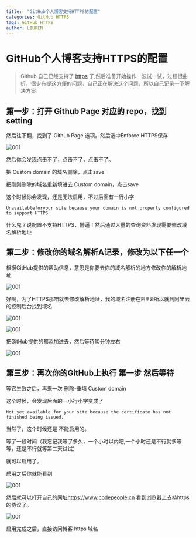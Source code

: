 ```yaml
---
title:  "GitHub个人博客支持HTTPS的配置"
categories: GitHub HTTPS
tags: GitHub HTTPS
author: LIUREN
---
```


# GitHub个人博客支持HTTPS的配置

> Github 自己已经支持了 [https](https://cloud.tencent.com/developer/information/https) 了,然后准备开始操作一波试一试，过程很曲折，很少有提这方便的问题，自己正在解决这个问题，所以自己记录一下解决方案
>



## 第一步：打开 Github Page 对应的 repo，找到 setting

然后往下翻，找到了 Github Page 选项。然后选中Enforce HTTPS保存

![001](https://www.codepeople.cn/imges/github/001.png)

然后你会发现点击不了，点击不了，点击不了。

把 Custom domain 的域名删除，点击save

把刚刚删除的域名重新填进去 Custom domain，点击save

这个时候你会发现，还是无法启用，不过后面有一行小字

`Unavailableforyour site because your domain is not properly configured to support HTTPS`

什么鬼？说配置不支持HTTPS，懵逼！然后通过大量的查询资料发现需要修改域名解析地址



## 第二步：修改你的域名解析A记录，修改为以下任一个

根据GitHub提供的帮助信息，意思是你要去你的域名解析的地方修改你的解析地址

![001](https://www.codepeople.cn/imges/github/002.png)

好啊，为了HTTPS那咱就去修改解析地址，我的域名注册在`阿里云`所以就到阿里云的控制后台找到域名

![001](https://www.codepeople.cn/imges/github/003.png)

![001](https://www.codepeople.cn/imges/github/004.png)

把GitHub提供的都添加进去，然后等待10分钟左右

![001](https://www.codepeople.cn/imges/github/005.png)

## 第三步：再次你的GitHub上执行  第一步 然后等待

等它生效之后，再来一次 删除-重填 Custom domain

这个时候，会发现后面的一小行小字变成了

`Not yet available for your site because the certificate has not finished being issued.`

当然了，这个时候还是 不能启用的。

等了一段时间（我忘记我等了多久，一个小时以内吧,一个小时还是不行就多等等，还是不行就等第二天试试）

就可以启用了。

启用之后你就能看到

![001](https://www.codepeople.cn/imges/github/006.png)



然后就可以打开自己的网址<https://www.codepeople.cn> 看到浏览器上支持https的协议了。

![001](https://www.codepeople.cn/imges/github/007.png)

启用完成之后，直接访问博客 https 域名

